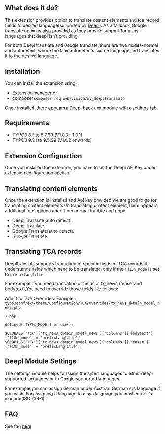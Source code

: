 
## What does it do?
This extension provides option to translate content elements and tca record fields to desired language(supported by [Deepl](https://www.deepl.com/en/api.html)). As a fallback, Google translate option is also provided as they provide support for many languages that deepl isn’t providing.

For both Deepl translate and Google translate, there are two modes-normal and autodetect, where the later autodetects source language and translates it to the desired language.

## Installation
You can install the extension using: 
- Extension manager or 
- composer  ``` composer req web-vision/wv_deepltranslate ```

Once installed ,there appears a Deepl back end module with a settings tab.
## Requirements
- TYPO3 8.5 to 8.7.99 (V1.0.0 - 1.0.1)
- TYPO3 9.5.1 to 9.5.99 (V1.0.2 onwards)

## Extension Configuartion

Once you installed the extension, you have to set the Deepl API Key under extension configuration section


## Translating content elements

Once the extension is installed and Api key provided we are good to go for translating content elements.On translating content element,There appears additional four options apart from normal tranlate and copy.

- Deepl Translate(auto detect).
- Deepl Translate.
- Google Translate(auto detect).
- Google Translate.

## Translating TCA records

Deepltranslate supports translation of specific fields of TCA records.It understands fields which need to be translated, only if their ``` l10n_mode ``` is set to ``` prefixLangTitle ```.

For example if you need translation of fields of tx_news (teaser and bodytext),You need to override those fields like follows:

Add it to TCA/Overrides: 
Example : ``` typo3conf/ext/theme/Configuration/TCA/Overrides/tx_news_domain_model_news.php ```

```
<?php

defined('TYPO3_MODE') or die();

$GLOBALS['TCA']['tx_news_domain_model_news']['columns']['bodytext']['l10n_mode'] = 'prefixLangTitle';
$GLOBALS['TCA']['tx_news_domain_model_news']['columns']['teaser']['l10n_mode'] = 'prefixLangTitle';

```

## Deepl Module Settings
The settings module helps to assign the sytem languages to either deepl supported languages or to Google supported languages.

For example you can assign German under Austrian German sys language if you wish. For assigning a language to a sys language you must enter it’s isocode(ISO 639-1).

## FAQ

See faq [here](https://docs.typo3.org/typo3cms/extensions/deepltranslate/Faq/Index.html) 
